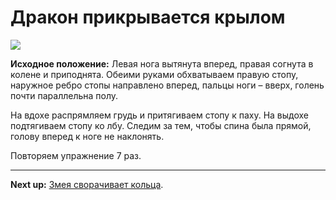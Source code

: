 # Дракон прикрывается крылом



![](../img/08.png)

**Исходное положение:** Левая нога вытянута вперед, правая согнута в колене и
приподнята. Обеими руками обхватываем правую стопу, наружное ребро стопы
направлено вперед, пальцы ноги – вверх, голень почти параллельна полу.

На вдохе распрямляем грудь и притягиваем стопу к паху. На выдохе подтягиваем
стопу ко лбу. Следим за тем, чтобы спина была прямой, голову вперед к ноге не
наклонять.

Повторяем упражнение 7 раз.

***

**Next up:** [Змея сворачивает кольца](../09).
